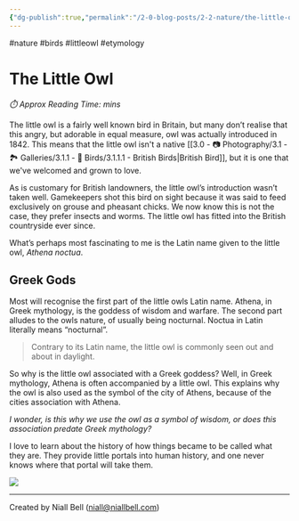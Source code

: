 ```yaml
---
{"dg-publish":true,"permalink":"/2-0-blog-posts/2-2-nature/the-little-owl/","title":"Etymology: The Little Owl","tags":["Nature","Birds"],"noteIcon":null,"created":"2024-04-10T00:48:08.561+01:00","updated":"2024-05-05T00:36:06.000+01:00"}
---
```


#nature #birds #littleowl #etymology 
# The Little Owl
<p id="reading-time" style="font-style: italic;">⏱️ Approx Reading Time:  <span id="inserted-text"></span> mins</p>

The little owl is a fairly well known bird in Britain, but many don’t realise that this angry, but adorable in equal measure, owl was actually introduced in 1842. This means that the little owl isn't a native [[3.0 - 📷 Photography/3.1 - 🏞️ Galleries/3.1.1 - 🦅 Birds/3.1.1.1 - British Birds\|British Bird]], but it is one that we've welcomed and grown to love.

As is customary for British landowners, the little owl’s introduction wasn’t taken well. Gamekeepers shot this bird on sight because it was said to feed exclusively on grouse and pheasant chicks. We now know this is not the case, they prefer insects and worms. The little owl has fitted into the British countryside ever since.

What’s perhaps most fascinating to me is the Latin name given to the little owl, *Athena noctua*. 

## Greek Gods

Most will recognise the first part of the little owls Latin name. Athena, in Greek mythology, is the goddess of wisdom and warfare. The second part alludes to the owls nature, of usually being nocturnal. Noctua in Latin literally means “nocturnal”.

> Contrary to its Latin name, the little owl is commonly seen out and about in daylight. 

So why is the little owl associated with a Greek goddess? Well, in Greek mythology, Athena is often accompanied by a little owl. This explains why the owl is also used as the symbol of the city of Athens, because of the cities association with Athena. 

*I wonder, is this why we use the owl as a symbol of wisdom, or does this association predate Greek mythology?* 

I love to learn about the history of how things became to be called what they are. They provide little portals into human history, and one never knows where that portal will take them.

![](https://i.imgur.com/ZfR4CBC.jpeg)


---
Created by Niall Bell (niall@niallbell.com)